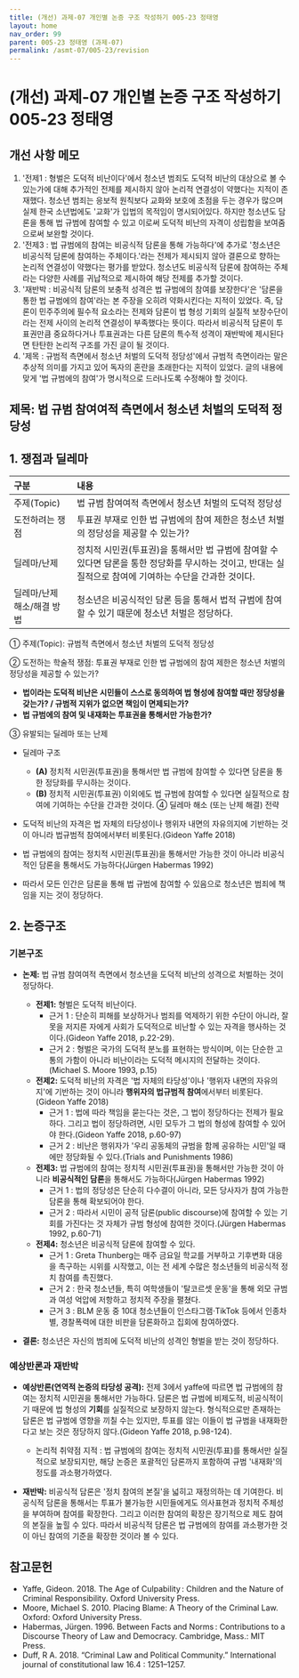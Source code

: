 ```yaml
---
title: (개선) 과제-07 개인별 논증 구조 작성하기 005-23 정태영
layout: home
nav_order: 99
parent: 005-23 정태영 (과제-07)
permalink: /asmt-07/005-23/revision
---
```


# (개선) 과제-07 개인별 논증 구조 작성하기 005-23 정태영

## 개선 사항 메모

1. '전제1 : 형벌은 도덕적 비난이다'에서 청소년 범죄도 도덕적 비난의 대상으로 볼 수 있는가에 대해 추가적인 전제를 제시하지 않아 논리적 연결성이 약했다는 지적이 존재했다. 청소년 범죄는 응보적 원칙보다 교화와 보호에 초점을 두는 경우가 많으며 실제 한국 소년법에도 '교화'가 입법의 목적임이 명시되어있다. 하지만 청소년도 담론을 통해 법 규범에 참여할 수 있고 이로써 도덕적 비난의 자격이 성립함을 보여줌으로써 보완할 것이다. 
2. '전제3 : 법 규범에의 참여는 비공식적 담론을 통해 가능하다'에 추가로 '청소년은 비공식적 담론에 참여하는 주체이다.'라는 전제가 제시되지 않아 결론으로 향하는 논리적 연결성이 약했다는 평가를 받았다. 청소년도 비공식적 담론에 참여하는 주체라는 다양한 사례를 귀납적으로 제시하여 해당 전제를 추가할 것이다.
3. '재반박 : 비공식적 담론의 보충적 성격은 법 규범에의 참여를 보장한다'은 '담론을 통한 법 규범에의 참여'라는 본 주장을 오히려 약화시킨다는 지적이 있었다. 즉, 담론이 민주주의에 필수적 요소라는 전제와 담론이 법 형성 기회의 실질적 보장수단이라는 전제 사이의 논리적 연결성이 부족했다는 뜻이다. 따라서 비공식적 담론이 투표권만큼 중요하다거나 투표권과는 다른 담론의 특수적 성격이 재반박에 제시된다면 탄탄한 논리적 구조를 가진 글이 될 것이다. 
4. '제목 : 규범적 측면에서 청소년 처벌의 도덕적 정당성'에서 규범적 측면이라는 말은 추상적 의미를 가지고 있어 독자의 혼란을 초래한다는 지적이 있었다. 글의 내용에 맞게 '법 규범에의 참여'가 명시적으로 드러나도록 수정해야 할 것이다.

## 제목: 법 규범 참여여적 측면에서 청소년 처벌의 도덕적 정당성

## 1. 쟁점과 딜레마

| 구분 | 내용 |
|:---|:---|
| 주제(Topic) | 법 규범 참여여적 측면에서 청소년 처벌의 도덕적 정당성 |
| 도전하려는 쟁점 | 투표권 부재로 인한 법 규범에의 참여 제한은 청소년 처벌의 정당성을 제공할 수 있는가? |
| 딜레마/난제 | 정치적 시민권(투표권)을 통해서만 법 규범에 참여할 수 있다면 담론을 통한 정당화를 무시하는 것이고, 반대는 실질적으로 참여에 기여하는 수단을 간과한 것이다. |
| 딜레마/난제 해소/해결 방법 | 청소년은 비공식적인 담론 등을 통해서 법적 규범에 참여할 수 있기 때문에 청소년 처벌은 정당하다. |

① 주제(Topic): 규범적 측면에서 청소년 처벌의 도덕적 정당성

② 도전하는 학술적 쟁점: 투표권 부재로 인한 법 규범에의 참여 제한은 청소년 처벌의 정당성을 제공할 수 있는가?

- **법이라는 도덕적 비난은 시민들이 스스로 동의하여 법 형성에 참여할 때만 정당성을 갖는가? / 규범적 지위가 없으면 책임이 면제되는가?**  
- **법 규범에의 참여 및 내재화는 투표권을 통해서만 가능한가?**  

③ 유발되는 딜레마 또는 난제

- 딜레마 구조
  - **(A)** 정치적 시민권(투표권)을 통해서만 법 규범에 참여할 수 있다면 담론을 통한 정당화를 무시하는 것이다.
  - **(B)** 정치적 시민권(투표권) 이외에도 법 규범에 참여할 수 있다면 실질적으로 참여에 기여하는 수단을 간과한 것이다.
④ 딜레마 해소 (또는 난제 해결) 전략

- 도덕적 비난의 자격은 법 자체의 타당성이나 행위자 내면의 자유의지에 기반하는 것이 아니라 법규범적 참여에서부터 비롯된다.(Gideon Yaffe 2018)
- 법 규범에의 참여는 정치적 시민권(투표권)을 통해서만 가능한 것이 아니라 비공식적인 담론을 통해서도 가능하다(Jürgen Habermas 1992)
- 따라서 모든 인간은 담론을 통해 법 규범에 참여할 수 있음으로 청소년은 범죄에 책임을 지는 것이 정당하다.

## 2. 논증구조

### 기본구조

- **논제:** 법 규범 참여여적 측면에서 청소년을 도덕적 비난의 성격으로 처벌하는 것이 정당하다.
  - **전제1:** 형벌은 도덕적 비난이다.
    - 근거 1 : 단순히 피해를 보상하거나 범죄를 억제하기 위한 수단이 아니라, 잘못을 저지른 자에게 사회가 도덕적으로 비난할 수 있는 자격을 행사하는 것이다.(Gideon Yaffe 2018, p.22-29).
	- 근거 2 : 형벌은 국가의 도덕적 분노를 표현하는 방식이며, 이는 단순한 고통의 가함이 아니라 비난이라는 도덕적 메시지의 전달하는 것이다.(Michael S. Moore 1993, p.15)
  - **전제2:** 도덕적 비난의 자격은 '법 자체의 타당성'이나 '행위자 내면의 자유의지'에 기반하는 것이 아니라 **행위자의 법규범적 참여**에서부터 비롯된다.(Gideon Yaffe 2018)
    - 근거 1 : 법에 따라 책임을 묻는다는 것은, 그 법이 정당하다는 전제가 필요하다. 그리고 법이 정당하려면, 시민 모두가 그 법의 형성에 참여할 수 있어야 한다.(Gideon Yaffe 2018, p.60-97)
    - 근거 2 : 비난은 행위자가 '우리 공동체의 규범을 함께 공유하는 시민'일 때에만 정당화될 수 있다.(Trials and Punishments 1986)
  - **전제3:** 법 규범에의 참여는 정치적 시민권(투표권)을 통해서만 가능한 것이 아니라 **비공식적인 담론**을 통해서도 가능하다(Jürgen Habermas 1992)
      - 근거 1 : 법의 정당성은 단순히 다수결이 아니라, 모든 당사자가 참여 가능한 담론을 통해 확보되어야 한다.
      - 근거 2 : 따라서 시민이 공적 담론(public discourse)에 참여할 수 있는 기회를 가진다는 것 자체가 규범 형성에 참여한 것이다.(Jürgen Habermas 1992, p.60-71)
  - **전제4:** 청소년은 비공식적 담론에 참여할 수 있다.
      - 근거 1 : Greta Thunberg는 매주 금요일 학교를 거부하고 기후변화 대응을 촉구하는 시위를 시작했고, 이는 전 세계 수많은 청소년들의 비공식적 정치 참여를 촉진했다.
      - 근거 2 : 한국 청소년들, 특히 여학생들이 '탈코르셋 운동'을 통해 외모 규범과 여성 억압에 저항하고 정치적 주장을 펼쳤다.
      - 근거 3 : BLM 운동 중 10대 청소년들이 인스타그램·TikTok 등에서 인종차별, 경찰폭력에 대한 비판을 담론화하고 집회에 참여하였다.

- **결론:** 청소년은 자신의 범죄에 도덕적 비난의 성격인 형벌을 받는 것이 정당하다.

### 예상반론과 재반박

- **예상반론(연역적 논증의 타당성 공격):** 전제 3에서 yaffe에 따르면 법 규범에의 참여는 정치적 시민권을 통해서만 가능하다. 담론은 법 규범에 비제도적, 비공식적이기 때문에 법 형성의 **기회**를 실질적으로 보장하지 않는다. 형식적으로만 존재하는 담론은 법 규범에 영향을 끼칠 수는 있지만, 투표를 않는 이들이 법 규범을 내재화한다고 보는 것은 정당하지 않다.(Gideon Yaffe 2018, p.98-124).
  - 논리적 취약점 지적 : 법 규범에의 참여는 정치적 시민권(투표)를 통해서만 실질적으로 보장되지만, 해당 논증은 포괄적인 담론까지 포함하여 규범 '내재화'의 정도를 과소평가하였다.

- **재반박:** 비공식적 담론은 '정치 참여의 본질'을 넓히고 재정의하는 데 기여한다. 비공식적 담론을 통해서는 투표가 불가능한 시민들에게도 의사표현과 정치적 주체성을 부여하며 참여를 확장한다. 그리고 이러한 참여의 확장은 장기적으로 제도 참여의 본질을 높힐 수 있다. 따라서 비공식적 담론은 법 규범에의 참여를 과소평가한 것이 아닌 참여의 기준을 확장한 것이라 볼 수 있다.

## 참고문헌
- Yaffe, Gideon. 2018. The Age of Culpability : Children and the Nature of Criminal Responsibility. Oxford University Press.
- Moore, Michael S. 2010. Placing Blame: A Theory of the Criminal Law. Oxford: Oxford University Press.
- Habermas, Jürgen. 1996. Between Facts and Norms : Contributions to a Discourse Theory of Law and Democracy. Cambridge, Mass.: MIT Press.
- Duff, R A. 2018. “Criminal Law and Political Community.” International journal of constitutional law 16.4 : 1251–1257.